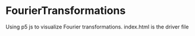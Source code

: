 # FourierTransformations
Using p5 js to visualize Fourier transformations.
index.html is the driver file

